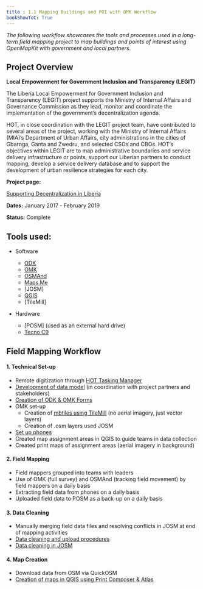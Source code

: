 ```yaml
---
title : 1.1 Mapping Buildings and POI with OMK Workflow
bookShowToC: True
---
```


*The following workflow showcases the tools and processes used in a long-term field mapping project to map buildings and points of interest using OpenMapKit with government and local partners.* 



## Project Overview

**Local Empowerment for Government Inclusion and Transparency (LEGIT)**

The Liberia Local Empowerment for Government Inclusion and Transparency (LEGIT) project supports the Ministry of Internal Affairs and Governance Commission as they lead, monitor and coordinate the implementation of the government’s decentralization agenda.

HOT, in close coordination with the LEGIT project team, have contributed to several areas of the project, working with the Ministry of Internal Affairs (MIA)’s Department of Urban Affairs, city administrations in the cities of Gbarnga, Ganta and Zwedru, and selected CSOs and CBOs. HOT’s objectives within LEGIT are to map administrative boundaries and service delivery infrastructure or points, support our Liberian partners to conduct mapping, develop a service delivery database and to support the development of urban resilience strategies for each city.


**Project page:** 

[Supporting Decentralization in Liberia](https://www.hotosm.org/projects/legit_supporting_decentralization_in_liberian_cities)

**Dates:** January 2017 - February 2019

**Status:** Complete 

## Tools used:

* Software
  * [ODK](https://github.com/hotosm/toolbox/wiki/4.2-Data-collection-applications#open-data-kit-odk)
  * [OMK](https://github.com/hotosm/toolbox/wiki/4.2-Data-collection-applications#openmapkit-omk)
  * [OSMAnd](https://github.com/hotosm/toolbox/wiki/4.3-Navigation-Applications#osmand)
  * [Maps.Me](https://github.com/hotosm/toolbox/wiki/4.2-Data-collection-applications#mapsme)
  * [JOSM]
  * [QGIS](https://github.com/hotosm/toolbox/wiki/7.1-QGIS)
  * [TileMill]

* Hardware
  * [POSM] (used as an external hard drive)
  * [Tecno C9](https://github.com/hotosm/toolbox/wiki/1.5-Hardware)

## Field Mapping Workflow 

#### 1. Technical Set-up

  * Remote digitization through [HOT Tasking Manager](https://github.com/hotosm/toolbox/wiki/3.1-Working-with-the-HOT-Tasking-Manager)
  * [Development of data model](https://github.com/hotosm/toolbox/wiki/4.1.2-Designing-The-Data-Model) (in coordination with project partners and stakeholders)
  * [Creation of ODK & OMK Forms](https://github.com/hotosm/toolbox/wiki/4.4-Creating-forms-(ODK-OMK))
  * OMK set-up
    * Creation of [mbtiles using TileMill](https://github.com/hotosm/toolbox/wiki/4.5-Creating-.mbtiles#tilemill) (no aerial imagery, just vector layers)
    * Creation of .osm layers used JOSM
  * [Set up phones](https://github.com/hotosm/toolbox/wiki/1.5.1-Setting-up-phones-and-servers)
  * Created map assignment areas in QGIS to guide teams in data collection
  * Created print maps of assignment areas (aerial imagery in background)

#### 2. Field Mapping

  * Field mappers grouped into teams with leaders
  * Use of OMK (full survey) and OSMAnd (tracking field movement) by field mappers on a daily basis
  * Extracting field data from phones on a daily basis
  * Uploaded field data to POSM as a back-up on a daily basis

#### 3. Data Cleaning

  * Manually merging field data files and resolving conflicts in JOSM at end of mapping activities
  * [Data cleaning and upload procedures](https://github.com/hotosm/toolbox/wiki/5.2-OMK-Field-Data-Cleaning-Workflow)
  * [Data cleaning in JOSM](https://github.com/hotosm/toolbox/wiki/5.3-Data-Cleaning-with-JOSM)

#### 4. Map Creation

  * Download data from OSM via QuickOSM
  * [Creation of maps in QGIS using Print Composer & Atlas](https://hotosm.github.io/toolbox/pages/data-use-and-analysis/7.1.2-creating-an-atlas-in-qgis/)

